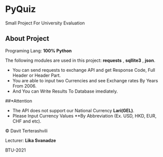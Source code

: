 # PyQuiz
Small Project For University Evaluation
## About Project
Programing Lang: **100% Python**

The following modules are used in this project: **requests** , **sqllite3** , **json**.

* You can send requests to exchange API and get Response Code, Full Header or Header Part.
* You are able to input two Currencies and see Exchange rates By Years From 2006.
* And You can Write Results To Database imediately.

##*Attention

* The API does not support our National Currency **Lari(GEL)**.
* Please Input Currency Values **By Abbreviation (Ex. USD, HKD, EUR, CHF and etc).

© Davit Terterashvili

Lecturer: **Lika Svanadze**

BTU-2021
